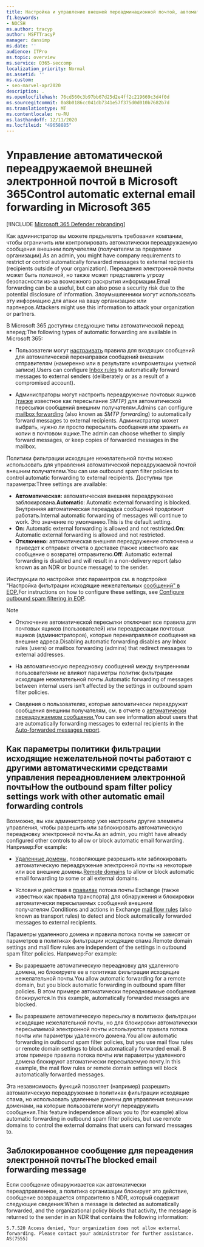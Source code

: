```yaml
---
title: Настройка и управление внешней переадминационной почтой, автоматическая переадружение, отказ в доступе 5.7.520, отключение внешней переадправления. Администратор отключил внешнюю переадминику, политику нежелательной почты для исходящие сообщений
f1.keywords:
- NOCSH
ms.author: tracyp
author: MSFTTracyP
manager: dansimp
ms.date: ''
audience: ITPro
ms.topic: overview
ms.service: O365-seccomp
localization_priority: Normal
ms.assetid: ''
ms.custom:
- seo-marvel-apr2020
description: .
ms.openlocfilehash: 76cd560c3b97bb67d25d2e4ff2c219669c3d4f0d
ms.sourcegitcommit: 0a8b0186cc041db7341e57f375d0d010b7682b7d
ms.translationtype: MT
ms.contentlocale: ru-RU
ms.lasthandoff: 12/11/2020
ms.locfileid: "49658885"
---
```

# <a name="control-automatic-external-email-forwarding-in-microsoft-365"></a><span data-ttu-id="43ee0-103">Управление автоматической переадружаемой внешней электронной почтой в Microsoft 365</span><span class="sxs-lookup"><span data-stu-id="43ee0-103">Control automatic external email forwarding in Microsoft 365</span></span>

[!INCLUDE [Microsoft 365 Defender rebranding](../includes/microsoft-defender-for-office.md)]

<span data-ttu-id="43ee0-104">Как администратор вы можете предъявлять требования компании, чтобы ограничить или контролировать автоматически переадружаемую сообщения внешним получателям (получателям за пределами организации).</span><span class="sxs-lookup"><span data-stu-id="43ee0-104">As an admin, you might have company requirements to restrict or control automatically forwarded messages to external recipients (recipients outside of your organization).</span></span> <span data-ttu-id="43ee0-105">Переадения электронной почты может быть полезной, но также может представлять угрозу безопасности из-за возможного раскрытия информации.</span><span class="sxs-lookup"><span data-stu-id="43ee0-105">Email forwarding can be a useful, but can also pose a security risk due to the potential disclosure of information.</span></span> <span data-ttu-id="43ee0-106">Злоумышленники могут использовать эту информацию для атаки на вашу организацию или партнеров.</span><span class="sxs-lookup"><span data-stu-id="43ee0-106">Attackers might use this information to attack your organization or partners.</span></span>

<span data-ttu-id="43ee0-107">В Microsoft 365 доступны следующие типы автоматической переад вперед:</span><span class="sxs-lookup"><span data-stu-id="43ee0-107">The following types of automatic forwarding are available in Microsoft 365:</span></span>

- <span data-ttu-id="43ee0-108">Пользователи могут [настраивать](https://support.microsoft.com/office/c24f5dea-9465-4df4-ad17-a50704d66c59) правила для входящих сообщений для автоматической перенаправки сообщений внешним отправителям (намеренно или в результате компрометации учетной записи).</span><span class="sxs-lookup"><span data-stu-id="43ee0-108">Users can configure [Inbox rules](https://support.microsoft.com/office/c24f5dea-9465-4df4-ad17-a50704d66c59) to automatically forward messages to external senders (deliberately or as a result of a compromised account).</span></span>

- <span data-ttu-id="43ee0-109">Администраторы могут настроить переадружение почтовых ящиков [(также](https://docs.microsoft.com/exchange/recipients-in-exchange-online/manage-user-mailboxes/configure-email-forwarding) известное как пересылание _SMTP)_ для автоматической пересылки сообщений внешним получателям.</span><span class="sxs-lookup"><span data-stu-id="43ee0-109">Admins can configure [mailbox forwarding](https://docs.microsoft.com/exchange/recipients-in-exchange-online/manage-user-mailboxes/configure-email-forwarding) (also known as _SMTP forwarding_) to automatically forward messages to external recipients.</span></span> <span data-ttu-id="43ee0-110">Администратор может выбрать, нужно ли просто пересылать сообщения или хранить их копии в почтовом ящике.</span><span class="sxs-lookup"><span data-stu-id="43ee0-110">The admin can choose whether to simply forward messages, or keep copies of forwarded messages in the mailbox.</span></span>

<span data-ttu-id="43ee0-111">Политики фильтрации исходящие нежелательной почты можно использовать для управления автоматической переадружаемой почтой внешним получателям.</span><span class="sxs-lookup"><span data-stu-id="43ee0-111">You can use outbound spam filter policies to control automatic forwarding to external recipients.</span></span> <span data-ttu-id="43ee0-112">Доступны три параметра:</span><span class="sxs-lookup"><span data-stu-id="43ee0-112">Three settings are available:</span></span>

- <span data-ttu-id="43ee0-113">**Автоматическая:** автоматическая внешняя переадружение заблокирована.</span><span class="sxs-lookup"><span data-stu-id="43ee0-113">**Automatic**: Automatic external forwarding is blocked.</span></span> <span data-ttu-id="43ee0-114">Внутренняя автоматическая переададка сообщений продолжит работать.</span><span class="sxs-lookup"><span data-stu-id="43ee0-114">Internal automatic forwarding of messages will continue to work.</span></span> <span data-ttu-id="43ee0-115">Это значение по умолчанию.</span><span class="sxs-lookup"><span data-stu-id="43ee0-115">This is the default setting.</span></span>
- <span data-ttu-id="43ee0-116">**On:** Automatic external forwarding is allowed and not restricted.</span><span class="sxs-lookup"><span data-stu-id="43ee0-116">**On**: Automatic external forwarding is allowed and not restricted.</span></span>
- <span data-ttu-id="43ee0-117">**Отключено:** автоматическая внешняя переадружение отключена и приведет к отправке отчета о доставке (также известного как сообщение о возврате) отправителю.</span><span class="sxs-lookup"><span data-stu-id="43ee0-117">**Off**: Automatic external forwarding is disabled and will result in a non-delivery report (also known as an NDR or bounce message) to the sender.</span></span>

<span data-ttu-id="43ee0-118">Инструкции по настройке этих параметров см. в подстройке "Настройка фильтрации исходящие нежелательных [сообщений" в EOP.](configure-the-outbound-spam-policy.md)</span><span class="sxs-lookup"><span data-stu-id="43ee0-118">For instructions on how to configure these settings, see [Configure outbound spam filtering in EOP](configure-the-outbound-spam-policy.md).</span></span>

> [!NOTE]
>
> - <span data-ttu-id="43ee0-119">Отключение автоматической пересылки отключает все правила для почтовых ящиков (пользователей) или переадресации почтовых ящиков (администраторов), которые перенаправляют сообщения на внешние адреса.</span><span class="sxs-lookup"><span data-stu-id="43ee0-119">Disabling automatic forwarding disables any Inbox rules (users) or mailbox forwarding (admins) that redirect messages to external addresses.</span></span>
>
> - <span data-ttu-id="43ee0-120">На автоматическую переадновку сообщений между внутренними пользователями не влияют параметры политик фильтрации исходящие нежелательной почты.</span><span class="sxs-lookup"><span data-stu-id="43ee0-120">Automatic forwarding of messages between internal users isn't affected by the settings in outbound spam filter policies.</span></span>
>
> - <span data-ttu-id="43ee0-121">Сведения о пользователях, которые автоматически переадружат сообщения внешним получателям, см. в отчете о [автоматически переадружаемом сообщении.](mfi-auto-forwarded-messages-report.md)</span><span class="sxs-lookup"><span data-stu-id="43ee0-121">You can see information about users that are automatically forwarding messages to external recipients in the [Auto-forwarded messages report](mfi-auto-forwarded-messages-report.md).</span></span>

## <a name="how-the-outbound-spam-filter-policy-settings-work-with-other-automatic-email-forwarding-controls"></a><span data-ttu-id="43ee0-122">Как параметры политики фильтрации исходящие нежелательной почты работают с другими автоматическими средствами управления переадновлением электронной почты</span><span class="sxs-lookup"><span data-stu-id="43ee0-122">How the outbound spam filter policy settings work with other automatic email forwarding controls</span></span>

<span data-ttu-id="43ee0-123">Возможно, вы как администратор уже настроили другие элементы управления, чтобы разрешить или заблокировать автоматическую переадновку электронной почты.</span><span class="sxs-lookup"><span data-stu-id="43ee0-123">As an admin, you might have already configured other controls to allow or block automatic email forwarding.</span></span> <span data-ttu-id="43ee0-124">Например:</span><span class="sxs-lookup"><span data-stu-id="43ee0-124">For example:</span></span>

- <span data-ttu-id="43ee0-125">[Удаленные домены,](https://docs.microsoft.com/exchange/mail-flow-best-practices/remote-domains/remote-domains) позволяющие разрешить или заблокировать автоматическую переадружение электронной почты на некоторые или все внешние домены.</span><span class="sxs-lookup"><span data-stu-id="43ee0-125">[Remote domains](https://docs.microsoft.com/exchange/mail-flow-best-practices/remote-domains/remote-domains) to allow or block automatic email forwarding to some or all external domains.</span></span>

- <span data-ttu-id="43ee0-126">Условия и действия в [правилах](https://docs.microsoft.com/exchange/security-and-compliance/mail-flow-rules/mail-flow-rules) потока почты Exchange (также известных как правила транспорта) для обнаружения и блокировки автоматически пересылаемых сообщений внешним получателям.</span><span class="sxs-lookup"><span data-stu-id="43ee0-126">Conditions and actions in Exchange [mail flow rules](https://docs.microsoft.com/exchange/security-and-compliance/mail-flow-rules/mail-flow-rules) (also known as transport rules) to detect and block automatically forwarded messages to external recipients.</span></span>

<span data-ttu-id="43ee0-127">Параметры удаленного домена и правила потока почты не зависят от параметров в политиках фильтрации исходящие спама.</span><span class="sxs-lookup"><span data-stu-id="43ee0-127">Remote domain settings and mail flow rules are independent of the settings in outbound spam filter policies.</span></span> <span data-ttu-id="43ee0-128">Например:</span><span class="sxs-lookup"><span data-stu-id="43ee0-128">For example:</span></span>

- <span data-ttu-id="43ee0-129">Вы разрешаете автоматическую переадновку для удаленного домена, но блокируете ее в политиках фильтрации исходящие нежелательной почты.</span><span class="sxs-lookup"><span data-stu-id="43ee0-129">You allow automatic forwarding for a remote domain, but you block automatic forwarding in outbound spam filter policies.</span></span> <span data-ttu-id="43ee0-130">В этом примере автоматически переадновимые сообщения блокируются.</span><span class="sxs-lookup"><span data-stu-id="43ee0-130">In this example, automatically forwarded messages are blocked.</span></span>

- <span data-ttu-id="43ee0-131">Вы разрешаете автоматическую пересылку в политиках фильтрации исходящие нежелательной почты, но для блокировки автоматически пересылаемой электронной почты используются правила потока почты или параметры удаленного домена.</span><span class="sxs-lookup"><span data-stu-id="43ee0-131">You allow automatic forwarding in outbound spam filter policies, but you use mail flow rules or remote domain settings to block automatically forwarded email.</span></span> <span data-ttu-id="43ee0-132">В этом примере правила потока почты или параметры удаленного домена блокируют автоматически пересылаемую почту.</span><span class="sxs-lookup"><span data-stu-id="43ee0-132">In this example, the mail flow rules or remote domain settings will block automatically forwarded messages.</span></span>

<span data-ttu-id="43ee0-133">Эта независимость функций позволяет (например) разрешить автоматическую переадружение в политиках фильтрации исходящие спама, но использовать удаленные домены для управления внешними доменами, на которые пользователи могут переадружить сообщения.</span><span class="sxs-lookup"><span data-stu-id="43ee0-133">This feature independence allows you to (for example) allow automatic forwarding in outbound spam filter policies, but use remote domains to control the external domains that users can forward messages to.</span></span>

## <a name="the-blocked-email-forwarding-message"></a><span data-ttu-id="43ee0-134">Заблокированное сообщение для переадения электронной почты</span><span class="sxs-lookup"><span data-stu-id="43ee0-134">The blocked email forwarding message</span></span>

<span data-ttu-id="43ee0-135">Если сообщение обнаруживается как автоматически переадправленное,  а политика организации блокирует это действие, сообщение возвращается отправителю в NDR, который содержит следующие сведения:</span><span class="sxs-lookup"><span data-stu-id="43ee0-135">When a message is detected as automatically forwarded, and the organizational policy *blocks* that activity, the message is returned to the sender in an NDR that contains the following information:</span></span>

`5.7.520 Access denied, Your organization does not allow external forwarding. Please contact your administrator for further assistance. AS(7555)`
